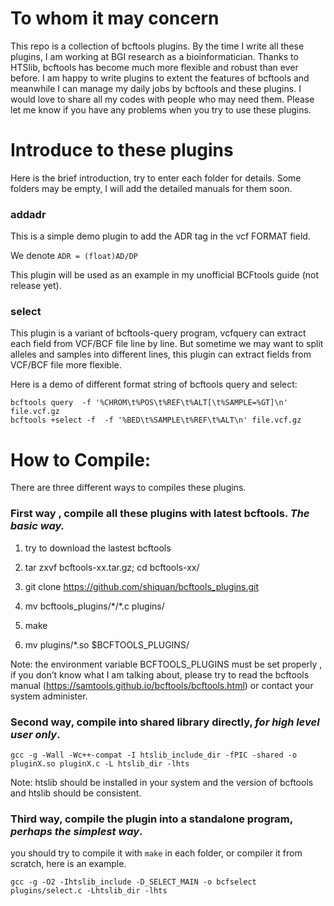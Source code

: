 # To whom it may concern

This repo is a collection of bcftools plugins. By the time  I write all these plugins, I am working at BGI research as a bioinformatician. Thanks to HTSlib, bcftools has become much more flexible and robust than ever before. I am happy to write plugins to extent the features of bcftools and meanwhile I can manage my daily jobs by bcftools and these plugins. I would love to share all my codes with people who may need them. Please let me know if you have any problems when you try to use these plugins.



# Introduce to these plugins

Here is the brief introduction, try to enter each folder for details. Some folders may be empty, I will add the detailed manuals for them soon.

### addadr

This is a simple demo plugin to add the ADR tag in the vcf FORMAT field.

We denote `ADR = (float)AD/DP`

This plugin will be used as an example in my unofficial BCFtools guide (not release yet).



### select

This plugin is a variant of bcftools-query program, vcfquery can extract each field from VCF/BCF file line by line. But sometime we may want to split alleles and samples into different lines, this plugin can extract fields from VCF/BCF file more flexible.

Here is a demo of different format string of bcftools query and select:

``` 
bcftools query  -f '%CHROM\t%POS\t%REF\t%ALT[\t%SAMPLE=%GT]\n' file.vcf.gz
bcftools +select -f  -f '%BED\t%SAMPLE\t%REF\t%ALT\n' file.vcf.gz
```



# How to Compile:

There are three different ways to compiles these plugins.

### First way , compile all these plugins with latest bcftools. ***The basic way.***



1)  try to  download the lastest bcftools

2)  tar zxvf bcftools-xx.tar.gz; cd bcftools-xx/

3)  git clone https://github.com/shiquan/bcftools_plugins.git

4) mv bcftools_plugins/\*/\*.c  plugins/

5) make

6) mv plugins/*.so $BCFTOOLS_PLUGINS/



Note:  the environment variable BCFTOOLS_PLUGINS must be set properly , if you don’t know what I am talking about, please try to read the bcftools manual (https://samtools.github.io/bcftools/bcftools.html) or contact your system administer.



### Second way, compile into shared library directly, ***for high level user only***.

`gcc -g -Wall -Wc++-compat -I htslib_include_dir -fPIC -shared -o pluginX.so pluginX.c -L htslib_dir -lhts`

Note: htslib should be installed in your system and the version of bcftools and htslib should be consistent.



### Third way, compile the plugin into a standalone program, ***perhaps the simplest way***.

you should try to compile it with  `make` in each folder, or compiler it from scratch, here is an example.

`gcc -g -O2 -Ihtslib_include -D_SELECT_MAIN -o bcfselect plugins/select.c -Lhtslib_dir -lhts`